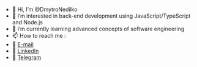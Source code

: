 - 👋 Hi, I’m @DmytroNedilko
- 👀 I’m interested in back-end development using JavaScript/TypeScript and Node.js
- 🌱 I’m currently learning advanced concepts of software engineering
- 📫 How to reach me :
- 📧 [E-mail](mailto:dmytro.nedilko15@gmail.com)
- 💼 [LinkedIn](https://www.linkedin.com/in/dnedilko/)
- 📨 [Telegram](https://t.me/DmytroNedilko)
